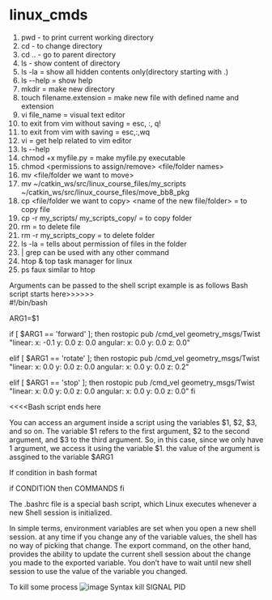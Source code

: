 # linux_cmds
1) pwd - to print current working directory
2) cd - to change directory
3) cd .. - go to parent directory
4) ls - show content of directory
5) ls -la = show all hidden contents only(directory starting with .)
6) ls --help = show help
7) mkdir = make new directory
8) touch filename.extension = make new file with defined name and extension
9) vi file_name =  visual text editor
10) to exit from vim without saving = esc, :, q!
11) to exit from vim with saving = esc,:,wq
12) vi = get help related to vim editor
13) ls --help
14) chmod +x myfile.py = make myfile.py executable
15) chmod  <groups to assign the permissions><permissions to assign/remove> <file/folder names>
16) mv <file/folder we want to move> <destination>
17) mv ~/catkin_ws/src/linux_course_files/my_scripts ~/catkin_ws/src/linux_course_files/move_bb8_pkg
18) cp <file/folder we want to copy> <name of the new file/folder> = to copy file
19) cp -r my_scripts/ my_scripts_copy/ = to copy folder
20) rm <file to remove> =  to delete file
21) rm -r my_scripts_copy =  to delete folder
22) ls -la = tells about permission of files in the folder
 23) | grep can be used with any other command
  24) htop & top task manager for linux
  25) ps faux similar to htop
  
  Arguments can be passed to the shell script example is as follows
Bash script starts here>>>>>>  
#!/bin/bash

ARG1=$1

if [ $ARG1 == 'forward' ]; then
    rostopic pub /cmd_vel geometry_msgs/Twist "linear:
  x: -0.1
  y: 0.0
  z: 0.0
angular:
  x: 0.0
  y: 0.0
  z: 0.0"

elif [ $ARG1 == 'rotate' ]; then
    rostopic pub /cmd_vel geometry_msgs/Twist "linear:
  x: 0.0
  y: 0.0
  z: 0.0
angular:
  x: 0.0
  y: 0.0
  z: 0.2"

elif [ $ARG1 == 'stop' ]; then
    rostopic pub /cmd_vel geometry_msgs/Twist "linear:
  x: 0.0
  y: 0.0
  z: 0.0
angular:
  x: 0.0
  y: 0.0
  z: 0.0"
fi
  
 <<<<Bash script ends here
  
   You can access an argument inside a script using the variables $1, $2, $3, and so on. The variable $1 refers to the first argument, $2 to the second argument, and $3 to the third argument. So, in this case, since we only have 1 argument, we access it using the variable $1.
   the value of the argument is assgined to the variable $ARG1
  
  
  
 If condition in bash format
  
  if CONDITION
then
  COMMANDS
fi
  
  The .bashrc file is a special bash script, which Linux executes whenever a new Shell session is initialized.
  
  In simple terms, environment variables are set when you open a new shell session. at any time if you change any of the variable values, the shell has no way of picking that change. The export command, on the other hand, provides the ability to update the current shell session about the change you made to the exported variable. You don’t have to wait until new shell session to use the value of the variable you changed.
 
 
 To kill some process
 ![image](https://user-images.githubusercontent.com/40294372/216338864-150fab1b-e1ee-4321-a955-ec9a1251f340.png)
Syntax kill SIGNAL PID

